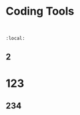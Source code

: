 # Coding Tools

```{tableofcontents}
```

```{contents}
```

```{contents}
:local:
```
## 2

# 123

## 234
